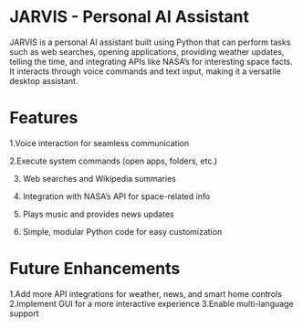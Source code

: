 # JARVIS - Personal AI Assistant

JARVIS is a personal AI assistant built using Python that can perform tasks such as web searches, opening applications, providing weather updates, 
telling the time, and integrating APIs like NASA’s for interesting space facts. It interacts through voice commands and text input, making it
a versatile desktop assistant.


# Features

1.Voice interaction for seamless communication

2.Execute system commands (open apps, folders, etc.)

3. Web searches and Wikipedia summaries

4. Integration with NASA’s API for space-related info

5. Plays music and provides news updates

6. Simple, modular Python code for easy customization


# Future Enhancements

1.Add more API integrations for weather, news, and smart home controls
2.Implement GUI for a more interactive experience
3.Enable multi-language support
